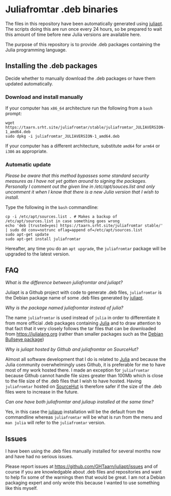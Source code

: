 # Juliafromtar .deb binaries

The files in this repository have been automatically generated using
[juliapt](https://github.com/GHTaarn/juliapt). The scripts doing this are run
once every 24 hours, so be prepared to wait this amount of time before new
Julia versions are available here.

The purpose of this repository is to provide .deb packages containing
the Julia programming language.

## Installing the .deb packages

Decide whether to manually download the .deb packages or have them updated
automatically.

### Download and install manually

If your computer has `x86_64` architecture run the following from a `bash` prompt:

```
wget https://taarn.srht.site/juliafromtar/stable/juliafromtar_JULIAVERSION-1_amd64.deb
sudo dpkg -i juliafromtar_JULIAVERSION-1_amd64.deb
```

If your computer has a different architecture, substitute `amd64` for
`arm64` or `i386` as appropriate.

### Automatic update

*Please be aware that this method bypasses some standard security measures as
I have not yet gotten around to signing the packages. Personally I comment out
the given line in /etc/apt/souces.list and only uncomment it when I know that
there is a new Julia version that I wish to install.*

Type the following in the `bash` commandline:

```
cp -i /etc/apt/sources.list . # Makes a backup of /etc/apt/sources.list in case something goes wrong
echo 'deb [trusted=yes] https://taarn.srht.site/juliafromtar stable/' | sudo dd conv=notrunc oflag=append of=/etc/apt/sources.list
sudo apt-get update
sudo apt-get install juliafromtar
```

Hereafter, any time you do an `apt upgrade`, the `juliafromtar` package
will be upgraded to the latest version.

## FAQ

*What is the difference between juliafromtar and juliapt?*

Juliapt is a Github project with code to generate .deb files,
`juliafromtar` is the Debian package name of some .deb files generated by
[juliapt](https://github.com/GHTaarn/juliapt).

*Why is the package named juliafromtar instead of julia?*

The name `juliafromtar` is used instead of `julia` in order to differentiate
it from more official .deb packages containing [Julia](https://julialang.org)
and to draw attention to that fact that it very closely follows the tar files
that can be downloaded from https://julialang.org (rather than smaller packages
such as the
[Debian Bullseye package](https://packages.debian.org/bullseye/julia))

*Why is juliapt hosted by Github and juliafromtar on SourceHut?*

Almost all software development that I do is related to
[Julia](https://julialang.org) and because the Julia community overwhelmingly
uses Github, it is preferable for me to have most of my work hosted there.
I made an exception for `juliafromtar` because Github cannot handle file sizes
greater than 100Mb which is close to the file size of the .deb files that I
wish to have hosted. Having `juliafromtar` hosted on
[SourceHut](https://sourcehut.org) is therefore safer if the size of the .deb
files were to increase in the future.

*Can one have both juliafromtar and juliaup installed at the same time?*

Yes, in this case the [juliaup](https://github.com/JuliaLang/juliaup)
installation will be the default from the commandline whereas `juliafromtar`
will be what is run from the menu and `man julia` will refer to the
`juliafromtar` version.

## Issues

I have been using the .deb files manually installed for
several months now and have had no serious issues.

Please report issues at https://github.com/GHTaarn/juliapt/issues and of course if you are
knowledgable about .deb files and repositories and want to help fix some of
the warnings then that would be great. I am not a Debian packaging expert
and only wrote this because I wanted to use something like this myself.

